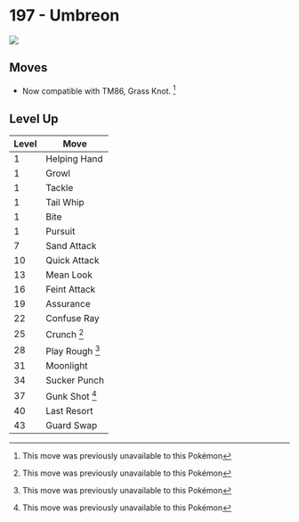 # 197 - Umbreon
![][197]

## Moves

 - Now compatible with TM86, Grass Knot. [^1]

## Level Up

Level | Move
---   | ---
  1   | Helping Hand
  1   | Growl
  1   | Tackle
  1   | Tail Whip
  1   | Bite
  1   | Pursuit
  7   | Sand Attack
 10   | Quick Attack
 13   | Mean Look
 16   | Feint Attack
 19   | Assurance
 22   | Confuse Ray
 25   | Crunch [^1]
 28   | Play Rough [^1]
 31   | Moonlight
 34   | Sucker Punch
 37   | Gunk Shot [^1]
 40   | Last Resort
 43   | Guard Swap




[^1]: This move was previously unavailable to this Pokémon

[197]: ../img/pokemon/197.png
